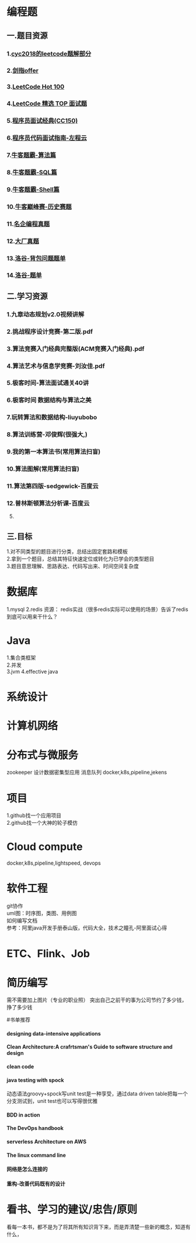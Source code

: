 # 编程题
## 一.题目资源
### 1.[cyc2018的leetcode题解部分](https://github.com/CyC2018/CS-Notes/blob/master/notes/Leetcode%20%E9%A2%98%E8%A7%A3%20-%20%E7%9B%AE%E5%BD%95.md)
### 2.[剑指offer](https://leetcode-cn.com/problemset/lcof/)
### 3.[LeetCode Hot 100](https://leetcode-cn.com/problemset/leetcode-hot-100/)
### 4.[LeetCode 精选 TOP 面试题](https://leetcode-cn.com/problemset/leetcode-top/)
### 5.[程序员面试经典(CC150)](https://leetcode-cn.com/problemset/lcci/)
### 6.[程序员代码面试指南-左程云](https://www.nowcoder.com/ta/programmer-code-interview-guide)  
### 7.[牛客题霸-算法篇](https://www.nowcoder.com/ta/job-code-high)
### 8.[牛客题霸-SQL篇](https://www.nowcoder.com/ta/sql)
### 9.[牛客题霸-Shell篇](https://www.nowcoder.com/ta/shell)
### 10.[牛客巅峰赛-历史赛题](https://www.nowcoder.com/ta/weeklycontest-history)
### 11.[名企编程真题](https://www.nowcoder.com/ta/exam-all)
### 12.[大厂真题](https://www.nowcoder.com/contestRoom?filter=0&orderByHotValue=3&target=content&categories=0&mutiTagIds=665&page=2)
### 13.[洛谷-背包问题题单](https://www.luogu.com.cn/training/8917#information)
### 14.[洛谷-题单](https://www.luogu.com.cn/training/list)

## 二.学习资源
### 1.九章动态规划v2.0视频讲解
### 2.挑战程序设计竞赛-第二版.pdf
### 3.算法竞赛入门经典完整版(ACM竞赛入门经典).pdf
### 4.算法艺术与信息学竞赛-刘汝佳.pdf
### 5.极客时间-算法面试通关40讲
### 6.极客时间 数据结构与算法之美
### 7.玩转算法和数据结构-liuyubobo
### 8.算法训练营-邓俊辉(很强大,)
### 9.我的第一本算法书(常用算法扫盲)
### 10.算法图解(常用算法扫盲)
### 11.算法第四版-sedgewick-百度云
### 12.普林斯顿算法分析课-百度云
5.
## 三.目标
1.对不同类型的题目进行分类，总结出固定套路和模板  
2.拿到一个题目，总结其特征快速定位或转化为已学会的类型题目  
3.题目意思理解、思路表达、代码写出来、时间空间复杂度  
# 数据库
1.mysql
2.redis 
资源：
redis实战（很多redis实际可以使用的场景）告诉了redis到底可以用来干什么？
# Java
1.集合类框架   
2.并发  
3.jvm 
4.effective java
# 系统设计

# 计算机网络

# 分布式与微服务
zookeeper
设计数据密集型应用
消息队列
docker,k8s,pipeline,jekens
# 项目
1.github找一个应用项目  
2.github找一个大神的轮子模仿  
# Cloud compute
docker,k8s,pipeline,lightspeed, devops
# 软件工程
git协作  
uml图：时序图，类图、用例图  
如何编写文档  
参考：阿里java开发手册泰山版，代码大全，技术之瞳孔-阿里面试心得
# ETC、Flink、Job
 
# 简历编写
需不需要加上图片（专业的职业照）
突出自己之前干的事为公司节约了多少钱，挣了多少钱

#书单推荐
#### designing data-intensive applications
#### Clean Architecture:A crafrtsman's Guide to software structure and design
#### clean code
#### java testing with spock
动态语法groovy+spock写unit test是一种享受，通过data driven table把每一个分支测试到，unit test也可以写得很优雅
#### BDD in action
#### The DevOps handbook
#### serverless Architecture on AWS
#### The linux command line
#### 网络是怎么连接的
#### 重构-改善代码既有的设计

# 看书、学习的建议/忠告/原则
看每一本书，都不是为了将其所有知识背下来，而是弄清楚一些新的概念，知道有什么，